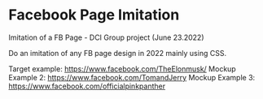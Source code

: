 # Facebook Page Imitation

Imitation of a FB Page - DCI Group project (June 23.2022)

Do an imitation of any FB page design in 2022 mainly using CSS.

Target example: https://www.facebook.com/TheElonmusk/
Mockup Example 2: https://www.facebook.com/TomandJerry
Mockup Example 3: https://www.facebook.com/officialpinkpanther

